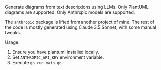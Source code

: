 Generate diagrams from text descriptions using LLMs. Only PlantUML diagrams are
supported. Only Anthropic models are supported.

The `anthropic` package is lifted from another project of mine. The rest of the
code is mostly generated using Claude 3.5 Sonnet, with some manual tweaks.

Usage:

1. Ensure you have plantuml installed locally.
2. Set `ANTHROPIC_API_KEY` environment variable.
3. Execute `go run main.go`.
